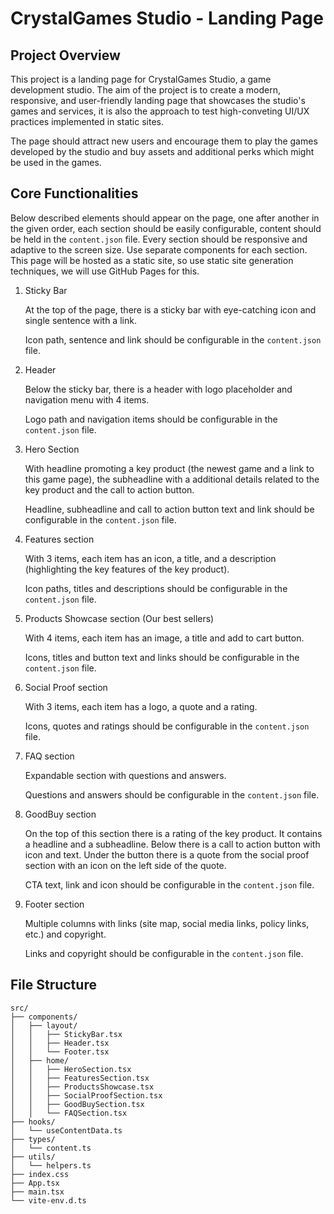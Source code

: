 # CrystalGames Studio - Landing Page

## Project Overview

This project is a landing page for CrystalGames Studio, a game development studio. The aim of the project is to create a modern, responsive, and user-friendly landing page that showcases the studio's games and services, it is also the approach to test high-conveting UI/UX practices implemented in static sites. 

The page should attract new users and encourage them to play the games developed by the studio and buy assets and additional perks which might be used in the games.

## Core Functionalities

Below described elements should appear on the page, one after another in the given order, each section should be easily configurable, content should be held in the `content.json` file. Every section should be responsive and adaptive to the screen size. Use separate components for each section. This page will be hosted as a static site, so use static site generation techniques, we will use GitHub Pages for this.

1. Sticky Bar

    At the top of the page, there is a sticky bar with eye-catching icon and single sentence with a link.

    Icon path, sentence and link should be configurable in the `content.json` file.

2. Header

    Below the sticky bar, there is a header with logo placeholder and navigation menu with 4 items.

    Logo path and navigation items should be configurable in the `content.json` file.

3. Hero Section

    With headline promoting a key product (the newest game and a link to this game page), the subheadline with a additional details related to the key product and the call to action button.

    Headline, subheadline and call to action button text and link should be configurable in the `content.json` file.

4. Features section

    With 3 items, each item has an icon, a title, and a description (highlighting the key features of the key product).

    Icon paths, titles and descriptions should be configurable in the `content.json` file.

5. Products Showcase section (Our best sellers)

    With 4 items, each item has an image, a title and add to cart button.

    Icons, titles and button text and links should be configurable in the `content.json` file.

6. Social Proof section

    With 3 items, each item has a logo, a quote and a rating.

    Icons, quotes and ratings should be configurable in the `content.json` file.

7. FAQ section

    Expandable section with questions and answers.

    Questions and answers should be configurable in the `content.json` file.

8. GoodBuy section

    On the top of this section there is a rating of the key product. It contains a headline and a subheadline.
    Below there is a call to action button with icon and text. Under the button there is a quote from the social proof section with an icon on the left side of the quote.

    CTA text, link and icon should be configurable in the `content.json` file.

9. Footer section

    Multiple columns with links (site map, social media links, policy links, etc.) and copyright.

    Links and copyright should be configurable in the `content.json` file.

## File Structure

```
src/
├── components/
│   ├── layout/
│   │   ├── StickyBar.tsx
│   │   ├── Header.tsx
│   │   └── Footer.tsx
│   ├── home/
│   │   ├── HeroSection.tsx
│   │   ├── FeaturesSection.tsx
│   │   ├── ProductsShowcase.tsx
│   │   ├── SocialProofSection.tsx
│   │   ├── GoodBuySection.tsx
│   │   └── FAQSection.tsx
├── hooks/
│   └── useContentData.ts
├── types/
│   └── content.ts
├── utils/
│   └── helpers.ts
├── index.css
├── App.tsx
├── main.tsx
└── vite-env.d.ts
```